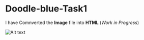 # Doodle-blue-Task1


I have Comnverted the **Image** file into  **HTML** (*Work in Progress*)


![Alt text](https://i.imgur.com/5Q8Wu0O.jpg "DoodleBlue")
